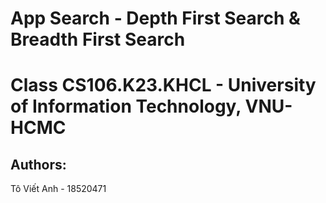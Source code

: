 # App Search - Depth First Search & Breadth First Search
# Class CS106.K23.KHCL - University of Information Technology, VNU-HCMC
## Authors:
Tô Viết Anh - 18520471
